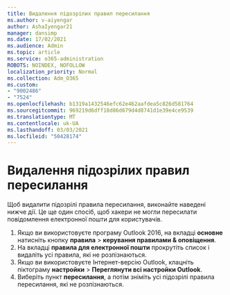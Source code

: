 ```yaml
---
title: Видалення підозрілих правил пересилання
ms.author: v-aiyengar
author: AshaIyengar21
manager: dansimp
ms.date: 17/02/2021
ms.audience: Admin
ms.topic: article
ms.service: o365-administration
ROBOTS: NOINDEX, NOFOLLOW
localization_priority: Normal
ms.collection: Adm_O365
ms.custom:
- "9002486"
- "7524"
ms.openlocfilehash: b1319a1432546efc62e462aafdea5c826d581764
ms.sourcegitcommit: 969219d6dff18d86d679d4d8741d1e39e4ce9539
ms.translationtype: MT
ms.contentlocale: uk-UA
ms.lasthandoff: 03/03/2021
ms.locfileid: "50428174"
---
```

# <a name="remove-suspicious-forwarding-rules"></a>Видалення підозрілих правил пересилання

Щоб видалити підозрілі правила пересилання, виконайте наведені нижче дії. Це ще один спосіб, щоб хакери не могли пересилати повідомлення електронної пошти для користувачів.

1. Якщо ви використовуєте програму Outlook 2016, на вкладці **основне** натисніть кнопку **правила**  >  **керування правилами & оповіщення**. 
1. На вкладці **правила для електронної пошти** прокрутіть список і видаліть усі правила, які не розпізнаються.
1. Якщо ви використовуєте Інтернет-версію Outlook, клацніть піктограму **настройки** > **Переглянути всі настройки Outlook**.
1. Виберіть пункт **пересилання**, а потім зніміть усі підозрілі правила пересилання, які не розпізнаються.
